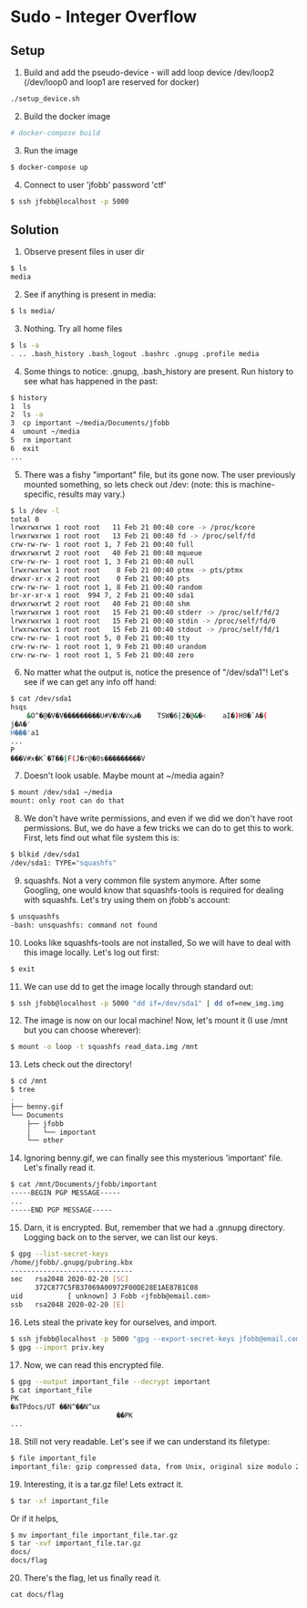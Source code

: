 # Sudo - Integer Overflow

## Setup

1. Build and add the pseudo-device - will add loop device /dev/loop2 (/dev/loop0 and loop1 are reserved for docker)
```bash
./setup_device.sh
```

2. Build the docker image
```bash
# docker-compose build
```

3. Run the image
```bash
$ docker-compose up
```

4. Connect to user 'jfobb' password 'ctf'
```bash
$ ssh jfobb@localhost -p 5000
```

## Solution

1. Observe present files in user dir

```bash
$ ls
media
```

2. See if anything is present in media:

```bash
$ ls media/
```

3. Nothing. Try all home files

```bash
$ ls -a
. .. .bash_history .bash_logout .bashrc .gnupg .profile media
```

4. Some things to notice: .gnupg, .bash_history are present. Run history to see what has happened in the past:

```bash
$ history
1  ls
2  ls -a
3  cp important ~/media/Documents/jfobb
4  umount ~/media
5  rm important
6  exit
...
```

5. There was a fishy "important" file, but its gone now. The user previously mounted something, so lets check out /dev: (note: this is machine-specific, results may vary.)

```bash
$ ls /dev -l
total 0
lrwxrwxrwx 1 root root   11 Feb 21 00:40 core -> /proc/kcore
lrwxrwxrwx 1 root root   13 Feb 21 00:40 fd -> /proc/self/fd
crw-rw-rw- 1 root root 1, 7 Feb 21 00:40 full
drwxrwxrwt 2 root root   40 Feb 21 00:40 mqueue
crw-rw-rw- 1 root root 1, 3 Feb 21 00:40 null
lrwxrwxrwx 1 root root    8 Feb 21 00:40 ptmx -> pts/ptmx
drwxr-xr-x 2 root root    0 Feb 21 00:40 pts
crw-rw-rw- 1 root root 1, 8 Feb 21 00:40 random
br-xr-xr-x 1 root  994 7, 2 Feb 21 00:40 sda1
drwxrwxrwt 2 root root   40 Feb 21 00:40 shm
lrwxrwxrwx 1 root root   15 Feb 21 00:40 stderr -> /proc/self/fd/2
lrwxrwxrwx 1 root root   15 Feb 21 00:40 stdin -> /proc/self/fd/0
lrwxrwxrwx 1 root root   15 Feb 21 00:40 stdout -> /proc/self/fd/1
crw-rw-rw- 1 root root 5, 0 Feb 21 00:40 tty
crw-rw-rw- 1 root root 1, 9 Feb 21 00:40 urandom
crw-rw-rw- 1 root root 1, 5 Feb 21 00:40 zero
```

6. No matter what the output is, notice the presence of "/dev/sda1"! Let's see if we can get any info off hand:

```bash
$ cat /dev/sda1
hsqs
    &O^�@�V�V���������U#V�V�Vxڤ�	TSW�6|2�@&�<	aI�)H0�`A�(
j�A�'
H���'a1
...
P
���V#x�K`�T��|F(J�r@�0s���������V
```

7. Doesn't look usable. Maybe mount at ~/media again?

```bash
$ mount /dev/sda1 ~/media
mount: only root can do that
```

8. We don't have write permissions, and even if we did we don't have root permissions. But, we do have a few tricks we can do to get this to work. First, lets find out what file system this is:

```bash
$ blkid /dev/sda1
/dev/sda1: TYPE="squashfs"
```

9. squashfs. Not a very common file system anymore. After some Googling, one would know that squashfs-tools is required for dealing with squashfs. Let's try using them on jfobb's account:
```bash
$ unsquashfs
-bash: unsquashfs: command not found
```

10. Looks like squashfs-tools are not installed, So we will have to deal with this image locally. Let's log out first:
```bash
$ exit
```

11. We can use dd to get the image locally through standard out:
```bash
$ ssh jfobb@localhost -p 5000 "dd if=/dev/sda1" | dd of=new_img.img
```

12. The image is now on our local machine! Now, let's mount it (I use /mnt but you can choose wherever):
```bash
$ mount -o loop -t squashfs read_data.img /mnt
```

13. Lets check out the directory!
```bash
$ cd /mnt
$ tree
.
├── benny.gif
└── Documents
    ├── jfobb
    │   └── important
    └── other
```

14. Ignoring benny.gif, we can finally see this mysterious 'important' file. Let's finally read it.
```bash
$ cat /mnt/Documents/jfobb/important
-----BEGIN PGP MESSAGE-----
...
-----END PGP MESSAGE-----
```

15. Darn, it is encrypted. But, remember that we had a .gnnupg directory. Logging back on to the server, we can list our keys.
```bash
$ gpg --list-secret-keys
/home/jfobb/.gnupg/pubring.kbx
------------------------------
sec   rsa2048 2020-02-20 [SC]
      372C877C5FB37069A00972F00DE28E1AE87B1C08
uid           [ unknown] J Fobb <jfobb@email.com>
ssb   rsa2048 2020-02-20 [E]
```

16. Lets steal the private key for ourselves, and import.

```bash
$ ssh jfobb@localhost -p 5000 "gpg --export-secret-keys jfobb@email.com" > priv.key
$ gpg --import priv.key
```

17. Now, we can read this encrypted file.

```bash
$ gpg --output important_file --decrypt important
$ cat important_file
PK
�aTPdocs/UT	��N^��N^ux
                          ��PK
...
```

18. Still not very readable. Let's see if we can understand its filetype:

```bash
$ file important_file
important_file: gzip compressed data, from Unix, original size modulo 2^32 10240
```

19. Interesting, it is a tar.gz file! Lets extract it.

```bash
$ tar -xf important_file
```

Or if it helps,

```bash
$ mv important_file important_file.tar.gz
$ tar -xvf important_file.tar.gz
docs/
docs/flag
```

20. There's the flag, let us finally read it.
```
cat docs/flag
```

